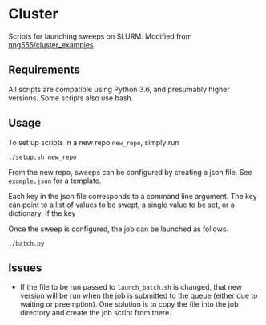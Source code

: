 # Cluster
Scripts for launching sweeps on SLURM. Modified from [nng555/cluster_examples](https://github.com/nng555/cluster_examples).

## Requirements
All scripts are compatible using Python 3.6, and presumably higher versions. 
Some scripts also use bash.

## Usage
To set up scripts in a new repo `new_repo`, simply run
```
./setup.sh new_repo
```

From the new repo, sweeps can be configured by creating a json file.
See `example.json` for a template.

Each key in the json file corresponds to a command line argument.
The key can point to a list of values to be swept, a single value to be set, 
or a dictionary.
If the key

Once the sweep is configured, the job can be launched as follows.

```
./batch.py
```

## Issues
- If the file to be run passed to `launch_batch.sh` is changed, that new version will be run when the job is submitted to the queue (either due to waiting or preemption). One solution is to copy the file into the job directory and create the job script from there.
